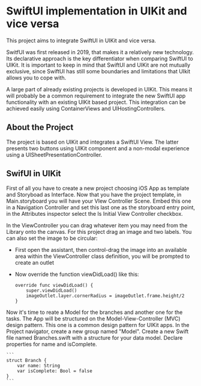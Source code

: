#  SwiftUI implementation in UIKit and vice versa

This project aims to integrate SwiftUI in UIKit and vice versa. 

SwitfUI was first released in 2019, that makes it a relatively new technology. Its declarative approach is the key differentiator when comparing SwiftUI to UIKit. 
It is important to keep in mind that SwiftUI and UIKit are not mutually exclusive, since SwiftUI has still some boundaries and limitations that UIkit allows you to cope with. 

A large part of already existing projects is developed in UIKit. This means it will probably be a common requirement to integrate the new SwiftUI app functionality with an existing UIKit based project.
This integration can be achieved easily using ContainerViews and UIHostingControllers.


##  About the Project

The project is based on UIKit and integrates a SwiftUI View. The latter presents two buttons using UIKit component and a non-modal experience using a UISheetPresentationController. 


##  SwifUI in UIKit

First of all you have to create a new project choosing iOS App as template and Storyboad as Interface.
Now that you have the project template, in Main.storyboard you will have your VIew Controller Scene. Embed this one in a Navigation Controller and set this last one as the storyboard entry point, in the Attributes inspector select the Is Initial View Controller checkbox.

In the ViewController you can drag whatever item you may need from the Library onto the canvas. For this project drag an image and two labels.
You can also set the image to be circular:
* First open the assistant, then control-drag the image into an available area within the ViewController class definition, you will be prompted to create an outlet
* Now override the function viewDidLoad() like this:

    ```
    override func viewDidLoad() {
        super.viewDidLoad()
        imageOutlet.layer.cornerRadius = imageOutlet.frame.height/2
    }
    ```


Now it's time to reate a Model for the branches and another one for the tasks. The App will be structured on the Model-View-Controller (MVC) design pattern. This one is a common design pattern for UIKit apps. 
In the Project navigator, create a new group named "Model". 
Create a new Swift file named Branches.swift with a structure for your data model.
Declare properties for name and isComplete.

    ```
    struct Branch {
        var name: String
        var isComplete: Bool = false
    }   
    ```
